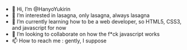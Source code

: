 - 👋 Hi, I’m @HanyoYukirin
- 👀 I’m interested in lasagna, only lasagna, always lasagna
- 🌱 I’m currently learning how to be a web developer, so HTML5, CSS3, and javascript for now
- 💞️ I’m looking to collaborate on how the f*ck javascript works
- 📫 How to reach me : gently, I suppose

<!---
HanyoYukirin/HanyoYukirin is a ✨ special ✨ repository because its `README.md` (this file) appears on your GitHub profile.
You can click the Preview link to take a look at your changes.
--->
